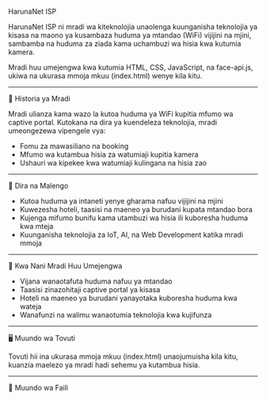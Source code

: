 HarunaNet ISP

HarunaNet ISP ni mradi wa kiteknolojia unaolenga kuunganisha teknolojia ya kisasa na maono ya kusambaza huduma ya mtandao (WiFi) vijijini na mjini, sambamba na huduma za ziada kama uchambuzi wa hisia kwa kutumia kamera.

Mradi huu umejengwa kwa kutumia HTML, CSS, JavaScript, na face-api.js, ukiwa na ukurasa mmoja mkuu (index.html) wenye kila kitu.

---

📜 Historia ya Mradi

Mradi ulianza kama wazo la kutoa huduma ya WiFi kupitia mfumo wa captive portal. Kutokana na dira ya kuendeleza teknolojia, mradi umeongezewa vipengele vya:

- Fomu za mawasiliano na booking
- Mfumo wa kutambua hisia za watumiaji kupitia kamera
- Ushauri wa kipekee kwa watumiaji kulingana na hisia zao

---

🎯 Dira na Malengo

- Kutoa huduma ya intaneti yenye gharama nafuu vijijini na mjini
- Kuwezesha hoteli, taasisi na maeneo ya burudani kupata mtandao bora
- Kujenga mifumo bunifu kama utambuzi wa hisia ili kuboresha huduma kwa mteja
- Kuunganisha teknolojia za IoT, AI, na Web Development katika mradi mmoja

---

👥 Kwa Nani Mradi Huu Umejengwa

- Vijana wanaotafuta huduma nafuu ya mtandao
- Taasisi zinazohitaji captive portal ya kisasa
- Hoteli na maeneo ya burudani yanayotaka kuboresha huduma kwa wateja
- Wanafunzi na walimu wanaotumia teknolojia kwa kujifunza

---

🖥️ Muundo wa Tovuti

Tovuti hii ina ukurasa mmoja mkuu (index.html) unaojumuisha kila kitu, kuanzia maelezo ya mradi hadi sehemu ya kutambua hisia.

---

📂 Muundo wa Faili

